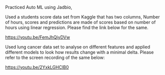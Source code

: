 Practiced Auto ML using Jadbio, 

Used a students score data set from Kaggle that has two columns, Number of hours, scores and predictions are made of scores based on number of hours using linear regression. Please find the link below for the same.

https://youtu.be/FemJhQiyDVw



Used lung cancer data set to analyse on different features and applied different models to look how results 
change with a minimal delta. Please refer to the screen recording of the same below:

https://youtu.be/2YxkLGHClB0
